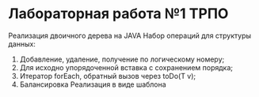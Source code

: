 # Лабораторная работа №1 ТРПО
Реализация двоичного дерева на JAVA
Набор операций для структуры данных:
1) Добавление, удаление, получение по логическому номеру;
2) Для исходно упорядоченной вставка с сохранением порядка;
3) Итератор forEach, обратный вызов через toDo(T v);
4) Балансировка
Реализация в виде шаблона
